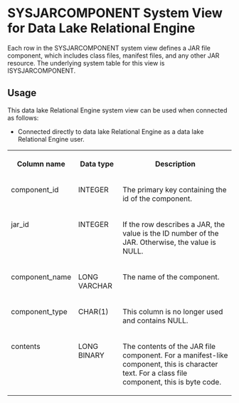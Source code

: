 <!-- loio3be911066c5f1014bb6e8daa85182ded -->

# SYSJARCOMPONENT System View for Data Lake Relational Engine

Each row in the SYSJARCOMPONENT system view defines a JAR file component, which includes class files, manifest files, and any other JAR resource. The underlying system table for this view is ISYSJARCOMPONENT.



<a name="loio3be911066c5f1014bb6e8daa85182ded__section_z4y_ppq_b4b"/>

## Usage

This data lake Relational Engine system view can be used when connected as follows:

-   Connected directly to data lake Relational Engine as a data lake Relational Engine user.




<table>
<tr>
<th valign="top">

Column name

</th>
<th valign="top">

Data type

</th>
<th valign="top">

Description

</th>
</tr>
<tr>
<td valign="top">

component\_id

</td>
<td valign="top">

INTEGER

</td>
<td valign="top">

The primary key containing the id of the component.

</td>
</tr>
<tr>
<td valign="top">

jar\_id

</td>
<td valign="top">

INTEGER

</td>
<td valign="top">

If the row describes a JAR, the value is the ID number of the JAR. Otherwise, the value is NULL.

</td>
</tr>
<tr>
<td valign="top">

component\_name

</td>
<td valign="top">

LONG VARCHAR

</td>
<td valign="top">

The name of the component.

</td>
</tr>
<tr>
<td valign="top">

component\_type

</td>
<td valign="top">

CHAR\(1\)

</td>
<td valign="top">

This column is no longer used and contains NULL.

</td>
</tr>
<tr>
<td valign="top">

contents

</td>
<td valign="top">

LONG BINARY

</td>
<td valign="top">

The contents of the JAR file component. For a manifest-like component, this is character text. For a class file component, this is byte code.

</td>
</tr>
</table>

